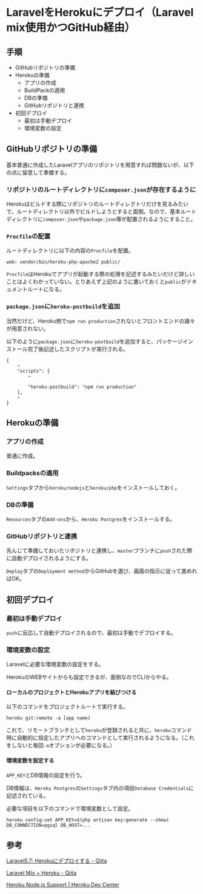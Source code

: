 # LaravelをHerokuにデプロイ（Laravel mix使用かつGitHub経由）


## 手順

+ GitHubリポジトリの準備
+ Herokuの準備
  + アプリの作成
  + BuildPackの適用
  + DBの準備
  + GitHubリポジトリと連携
+ 初回デプロイ
  + 最初は手動デプロイ
  + 環境変数の設定


## GitHubリポジトリの準備

基本普通に作成したLaravelアプリのリポジトリを用意すれば問題ないが、以下の点に留意して準備する。

### リポジトリのルートディレクトリに`composer.json`が存在するように

Herokuはビルドする際にリポジトリのルートディレクトリだけを見るみたいで、ルートディレクトリ以外でビルドしようとすると面倒。なので、基本ルートディレクトリに`composer.json`や`package.json`等が配置されるようにすること。

### `Procfile`の配置

ルートディレクトリに以下の内容の`Procfile`を配置。

```
web: vendor/bin/heroku-php-apache2 public/
```

`Procfile`はHerokuでアプリが起動する際の処理を記述するみたいだけど詳しいことはよくわかっていない。とりあえず上記のように書いておくと`public`がドキュメントルートになる。

### `package.json`に`heroku-postbuild`を追加

当然だけど、Heroku側で`npm run production`されないとフロントエンドの諸々が用意されない。

以下のように`package.json`に`heroku-postbuild`を追加すると、パッケージインストール完了後記述したスクリプトが実行される。

```
{
    ~
    "scripts": {
        ~

        "heroku-postbuild": "npm run production"
    },
    ~
}
```


## Herokuの準備

### アプリの作成

普通に作成。

### Buildpacksの適用

`Settings`タブから`heroku/nodejs`と`heroku/php`をインストールしておく。

### DBの準備

`Resources`タブの`Add-ons`から、`Heroku Postgres`をインストールする。

### GitHubリポジトリと連携

先んじて準備しておいたリポジトリと連携し、`master`ブランチに`push`された際に自動デプロイされるようにする。

`Deploy`タブの`Deployment method`からGitHubを選び、画面の指示に従って進めればOK。


## 初回デプロイ

### 最初は手動デプロイ

`push`に反応して自動デプロイされるので、最初は手動でデプロイする。

### 環境変数の設定

Laravelに必要な環境変数の設定をする。

HerokuのWEBサイトからも設定できるが、面倒なのでCLIからやる。

#### ローカルのプロジェクトとHerokuアプリを結びつける

以下のコマンドをプロジェクトルートで実行する。

```
heroku git:remote -a [app name]
```

これで、リモートブランチとして`heroku`が登録されると共に、`heroku`コマンド時に自動的に指定したアプリへのコマンドとして実行されるようになる。（これをしないと毎回`-a`オプションが必要になる。）

#### 環境変数を設定する

`APP_KEY`とDB情報の設定を行う。

DB情報は、`Heroku Postgres`の`Settings`タブ内の項目`Database Credentials`に記述されている。

必要な項目を以下のコマンドで環境変数として設定。

```
heroku config:set APP_KEY=$(php artisan key:generate --show) DB_CONNECTION=pgsql DB_HOST=...
```


## 参考

[Laravel5.7: Herokuにデプロイする - Qiita](https://qiita.com/sutara79/items/a173b969474d9f5afe1b)

[Laravel Mix + Heroku - Qiita](https://qiita.com/llhrkll/items/513c23008b2596089a00)

[Heroku Node.js Support | Heroku Dev Center](https://devcenter.heroku.com/articles/nodejs-support#heroku-specific-build-steps)

